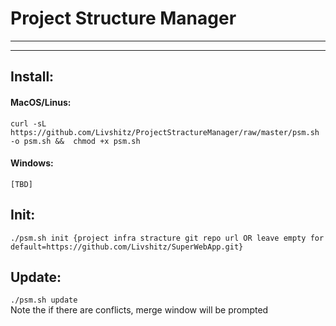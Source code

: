 # Project Structure Manager

---

---

## Install:
#### MacOS/Linus:
``` curl -sL https://github.com/Livshitz/ProjectStractureManager/raw/master/psm.sh -o psm.sh &&  chmod +x psm.sh ```

#### Windows:
``` [TBD] ```

## Init:
``` ./psm.sh init {project infra stracture git repo url OR leave empty for default=https://github.com/Livshitz/SuperWebApp.git} ```

## Update:
``` ./psm.sh update ```  
Note the if there are conflicts, merge window will be prompted
